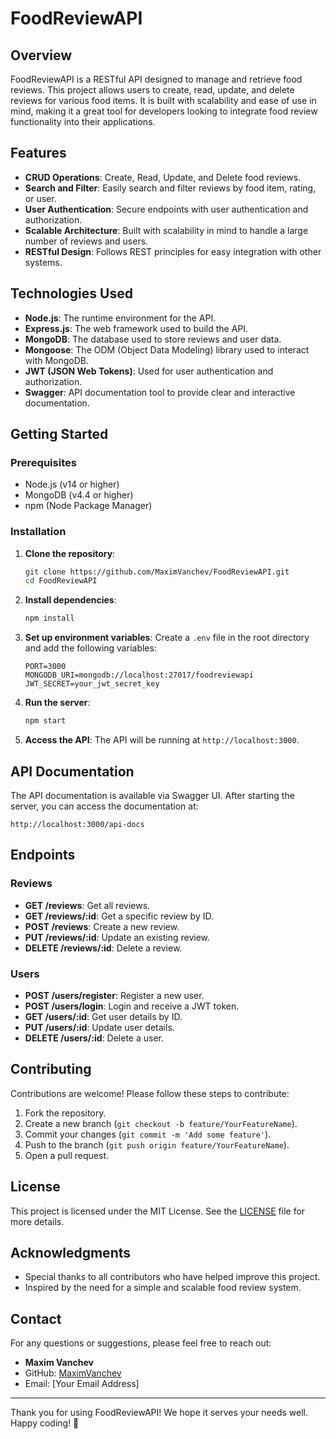 # FoodReviewAPI

## Overview

FoodReviewAPI is a RESTful API designed to manage and retrieve food reviews. This project allows users to create, read, update, and delete reviews for various food items. It is built with scalability and ease of use in mind, making it a great tool for developers looking to integrate food review functionality into their applications.

## Features

- **CRUD Operations**: Create, Read, Update, and Delete food reviews.
- **Search and Filter**: Easily search and filter reviews by food item, rating, or user.
- **User Authentication**: Secure endpoints with user authentication and authorization.
- **Scalable Architecture**: Built with scalability in mind to handle a large number of reviews and users.
- **RESTful Design**: Follows REST principles for easy integration with other systems.

## Technologies Used

- **Node.js**: The runtime environment for the API.
- **Express.js**: The web framework used to build the API.
- **MongoDB**: The database used to store reviews and user data.
- **Mongoose**: The ODM (Object Data Modeling) library used to interact with MongoDB.
- **JWT (JSON Web Tokens)**: Used for user authentication and authorization.
- **Swagger**: API documentation tool to provide clear and interactive documentation.

## Getting Started

### Prerequisites

- Node.js (v14 or higher)
- MongoDB (v4.4 or higher)
- npm (Node Package Manager)

### Installation

1. **Clone the repository**:
   ```bash
   git clone https://github.com/MaximVanchev/FoodReviewAPI.git
   cd FoodReviewAPI
   ```

2. **Install dependencies**:
   ```bash
   npm install
   ```

3. **Set up environment variables**:
   Create a `.env` file in the root directory and add the following variables:
   ```env
   PORT=3000
   MONGODB_URI=mongodb://localhost:27017/foodreviewapi
   JWT_SECRET=your_jwt_secret_key
   ```

4. **Run the server**:
   ```bash
   npm start
   ```

5. **Access the API**:
   The API will be running at `http://localhost:3000`.

## API Documentation

The API documentation is available via Swagger UI. After starting the server, you can access the documentation at:

```
http://localhost:3000/api-docs
```

## Endpoints

### Reviews

- **GET /reviews**: Get all reviews.
- **GET /reviews/:id**: Get a specific review by ID.
- **POST /reviews**: Create a new review.
- **PUT /reviews/:id**: Update an existing review.
- **DELETE /reviews/:id**: Delete a review.

### Users

- **POST /users/register**: Register a new user.
- **POST /users/login**: Login and receive a JWT token.
- **GET /users/:id**: Get user details by ID.
- **PUT /users/:id**: Update user details.
- **DELETE /users/:id**: Delete a user.

## Contributing

Contributions are welcome! Please follow these steps to contribute:

1. Fork the repository.
2. Create a new branch (`git checkout -b feature/YourFeatureName`).
3. Commit your changes (`git commit -m 'Add some feature'`).
4. Push to the branch (`git push origin feature/YourFeatureName`).
5. Open a pull request.

## License

This project is licensed under the MIT License. See the [LICENSE](LICENSE) file for more details.

## Acknowledgments

- Special thanks to all contributors who have helped improve this project.
- Inspired by the need for a simple and scalable food review system.

## Contact

For any questions or suggestions, please feel free to reach out:

- **Maxim Vanchev**
- GitHub: [MaximVanchev](https://github.com/MaximVanchev)
- Email: [Your Email Address]

---

Thank you for using FoodReviewAPI! We hope it serves your needs well. Happy coding! 🚀
